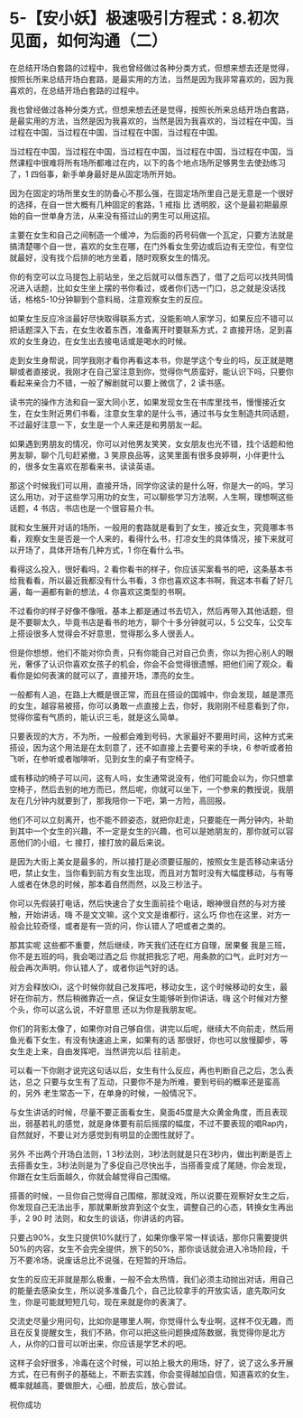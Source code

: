 # 5-【安小妖】极速吸引方程式：8.初次见面，如何沟通（二）

在总结开场白套路的过程中，我也曾经做过各种分类方式，但想来想去还是觉得，按照长所来总结开场白套路，是最实用的方法，当然是因为我非常喜欢的，因为我喜欢的，在总结开场白套路的过程中。

我也曾经做过各种分类方式，但想来想去还是觉得，按照长所来总结开场白套路，是最实用的方法，当然是因为我喜欢的，当然是因为我喜欢的，当过程在中国，当过程在中国，当过程在中国，当过程在中国，当过程在中国。

当过程在中国，当过程在中国，当过程在中国，当过程在中国，当过程在中国，当然课程中很难将所有场所都难过在内，以下的各个地点场所足够男生去使劲练习了，1 四俗事，新手单身最好是从固定场所开始。

因为在固定的场所里女生的防备心不那么强，在固定场所里自己是无意是一个很好的选择，在自一世大概有几种固定的套路，1 戒指 比 透明胶，这个是最初期最原始的自一世单身方法，从来没有搭过山的男生可以用这招。

主要在女生和自己之间制造一个缓冲，为后面的药号码做一个瓦定，只要方法就是搞清楚哪个自一世，喜欢的女生在哪，在门外看女生旁边或后边有无空位，有空位就最好，没有找个后排的地方坐着，随时观察女生的情况。

你的有空可以立马提包上前站坐，坐之后就可以借东西了，借了之后可以找共同情况进入话题，比如女生坐上摆的书你看过，或者你们选一门口，总之就是没话找话，格格5-10分钟聊到个意料局，注意观察女生的反应。

如果女生反应冷淡最好尽快取得联系方式，没能影响人家学习，如果反应不错可以把话题深入下去，在女生收着东西，准备离开时要联系方式，2 直接开场，足到喜欢的女生身边，在女生出去接电话或是喝水的时候。

走到女生身帮说，同学我刚才看你再看这本书，你是学这个专业的吗，反正就是瞎聊或者直接说，我刚才在自己室注意到你，觉得你气质蛮好，能认识下吗，只要你看起来亲合力不错，一般了解剧就可以要上微信了，2 读书感。

读书完的操作方法和自一室大同小艺，如果发现女生在书库里找书，慢慢接近女生，在女生附近男们书看，注意女生拿的是什么书，通过书与女生制造共同话题，不过最好注意一下，女生是一个人来还是和男朋友一起。

如果遇到男朋友的情况，你可以对他男友笑笑，女女朋友也光不错，找个话题和他男友聊，聊个几句赶紧撤，3 笑原良品等，这笑里面有很多良婷啊，小伴更什么的，很多女生喜欢在那看来书，读读英语。

那这个时候我们可以用，直接开场，同学你这读的是什么呀，你是大一的吗，学习这么用功，对于这些学习用功的女生，可以聊些学习方法啊，人生啊，理想啊这些话题，4 书店，书店也是一个很容易介书。

就和女生展开对话的场所，一般用的套路就是看到了女生，接近女生，究竟哪本书看，观察女生是否是一个人来的，看得什么书，打凉女生的具体情况，接下来就可以开场了，具体开场有几种方式，1 你在看什么书。

看得这么投入，很好看吗，2 看你看书的样子，你应该买案看书的吧，这条基本书给我看看，所以最近我都没有什么书看，3 你也喜欢这本书啊，我这本书看了好几遍，每一遍都有新的想法，4 你喜欢这类型的书啊。

不过看你的样子好像不像哦，基本上都是通过书去切入，然后再带入其他话题，但是不要聊太久，毕竟书店是看书的地方，聊个十多分钟就可以，5 公交车，公交车上搭设很多人觉得会不好意思，觉得那么多人很丢人。

但是你想想，他们不能对你负责，只有你能自己对自己负责，你以为担心别人的眼光，奢侈了认识你喜欢女孩子的机会，你会不会觉得很遗憾，把他们闹了观众，看看你是如何表演的就可以了，直接开场，漂亮的女生。

一般都有人追，在路上大概是很正常，而且在搭设的国城中，你会发现，越是漂亮的女生，越容易被搭，你可以勇敢一点直接上去，你好，我刚刚不经意看到了你，觉得你蛮有气质的，能认识三毛，就是这么简单。

只要表现的大方，不为所，一般都会难到号码，大家最好不要用时间，这种方式来搭设，因为这个用法是在太刻意了，还不如直接上去要号来的手块，6 参听或者拍飞听，在参听或者咖啡听，见到女生的桌子有空椅子。

或有移动的椅子可以问，这有人吗，女生通常说没有，他们可能会以为，你只想拿空椅子，然后去别的地方而已，然后呢，你就可以坐下，一个参来的教授说，我朋友在几分钟内就要到了，那我陪你一下吧，第一方险，高回报。

他们不可以立刻离开，也不能不顾姿态，就把你赶走，只要能在一两分钟内，补助到其中一个女生的兴趣，不一定是女生的兴趣，也可以是她朋友的，那你就可以容恶他们的小组，七 接打，接打放的最后来说。

是因为大街上美女是最多的，所以接打是必须要征服的，按照女生是否移动来话分吧，禁止女生，当你看到前方有女生出现，而且对方暂时没有大幅度移动，与有等人或者在休息的时候，那本着自然而然，以及三秒法子。

你可以先假装打电话，然后快速合了女生面前挂个电话，眼神很自然的与对方接触，开始讲话，嗨 不是文文嘛，这个文文是谁都行，这么巧 你也在这里，对方一般会比较奇怪，或者是有一货的问，你认错人了吧或者之类的。

那其实呢 这些都不重要，然后继续，昨天我们还在红方自理，居果餐 我是三班，你不是五班的吗，我会喝过酒之后 你就把我忘了吧，用条款的口气，此时对方一般会再次声明，你认错人了，或者你运气好的话。

对方会释放iOi，这个时候你就自己发挥吧，移动女生，这个时候移动的女生，最好在你前方，然后稍微靠近一点，保证女生能够听到你讲话，嗨 这个时候对方整个头，你可以这么说，不好意思 还以为你是我朋友呢。

你们的背影太像了，如果你对自己够自信，讲完以后呢，继续大不向前走，然后用鱼光看下女生，有没有快速追上来，如果有的话 那很好，你也可以放慢脚步，等女生走上来，自由发挥吧，当然讲完以后 往前走。

可以看一下你刚才说完这句话以后，女生有什么反应，再也判断自己之后，怎么表达，总之 只要与女生有了互动，只要你不是为所难，要到号码的概率还是蛮高的，另外 老生常态一下，在单身的时候，一般情况下。

与女生讲话的时候，尽量不要正面看女生，臭面45度是大众黄金角度，而且表现出，弱基若礼的感觉，就是身体要有前后摇摆的幅度，不过不要表现的唱Rap内，自然就好，不要让对方感觉到有明显的企图性就好了。

另外 不出两个开场白法则，1 3秒法则，3秒法则就是只在3秒内，做出判断是否上去搭善女生，3秒法则是为了多促自己尽快出手，当搭善变成了尾随，你会发现，你跟在女生后面越久，你就会越觉得自己围缩。

搭善的时候，一旦你自己觉得自己围缩，那就没戏，所以说要在观察好女生之后，你发现自己无法出手，那就果断放弃到这个女生，调整自己的心态，转换女生再出手，2 90 时 法则，和女生的谈话，你讲话的内容。

只要占90%，女生只提供10%就行了，如果你像平常一样谈话，那你只需要提供50%的内容，女生不会完全提供，旅下的50%，那你谈话就会进入冷场阶段，千万不要冷场，说废话总比不说强，在短暂的开场后。

女生的反应无非就是那么极重，一般不会太热情，我们必须主动抛出对话，用自己的能量去感染女生，所以说多准备几个，自己比较拿手的开放实话，底先取问女生，你是可能就短短几句，现在来就是你的表演了。

交流史尽量少用问句，比如你是哪里人啊，你觉得什么专业啊，这样不仅无趣，而且在反复提醒女生，我们不熟，你可以把这些问题换成陈数据，我觉得你是北方人，从你的口音可以听出来，你应该是学艺术的吧。

这样子会好很多，冷毒在这个时候，可以拍上极大的用场，好了，说了这么多开展方式，在已有例子的基础上，不断去实践，你会变得越加自信，知道喜欢的女生，概率就越高，要做胆大，心细，脸皮后，放心尝试。

祝你成功